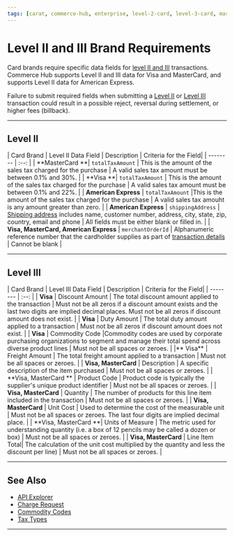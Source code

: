 ```yaml
---
tags: [carat, commerce-hub, enterprise, level-2-card, level-3-card, mastercard, visa, american-express, discover, purchase-card, commercial-card, business-card]
---
```


# Level II and III Brand Requirements

Card brands require specific data fields for [level II and III](?path=docs/Resources/Guides/Level23/Level23.md) transactions. Commerce Hub supports Level II and III data for Visa and MasterCard, and supports Level II data for American Express.

Failure to submit required fields when submitting a [Level II](#level-ii) or [Level III](level-iii) transaction could result in a possible reject, reversal during settlement, or higher fees (billback).

---

## Level II

| Card Brand | Level II Data Field | Description | Criteria for the Field|
| -------- | :--: |
| **MasterCard **| `totalTaxAmount` | This is the amount of the sales tax charged for the purchase | A valid sales tax amount must be between 0.1% and 30%. |
| **Visa **| `totalTaxAmount` | This is the amount of the sales tax charged for the purchase | A valid sales tax amount must be between 0.1% and 22%. |
| **American Express** | `totalTaxAmount` |This is the amount of the sales tax charged for the purchase | A valid sales tax amouht is any amount greater than zero. |
| **American Express** | `shippingAddress` | [Shipping address](?path=docs/Resources/Master-Data/Address.md#shipping-address) includes name, customer number, address, city, state, zip, country, email and phone | All fields must be either blank or filled in. |
| **Visa, MasterCard, American Express** | `merchantOrderId` | Alphanumeric reference number that the cardholder supplies as part of [transaction details](?path=docs/Resources/Master-Data/Transaction-Details.md) | Cannot be blank |

---

## Level III


| Card Brand | Level III Data Field | Description | Criteria for the Field|
| -------- | :--: |
| **Visa** | Discount Amount | The total discount amount applied to the transaction | Must not be all zeros if a discount amount exists and the last two digits are implied decimal places. Must not be all zeros if discount amount does not exist. |
| **Visa** | Duty Amount | The total duty amount applied to a transaction | Must not be all zeros if discount amount does not exist. |
| **Visa** | Commodity Code |Commodity codes are used by corporate purchasing organizations to segment and manage their total spend across diverse product lines | Must not be all spaces or zeroes. |
|** Visa** | Freight Amount | The total freight amount applied to a transaction | Must not be all spaces or zeroes. |
| **Visa, MasterCard** | Description | A specific description of the item purchased | Must not be all spaces or zeroes. |
| **Visa, MasterCard ** | Product Code | Product code is typically the supplier's unique product identifier | Must not be all spaces or zeroes. |
| **Visa, MasterCard** | Quantity | The number of products for this line item included in the transaction | Must not be all spaces or zeroes. |
| **Visa, MasterCard** | Unit Cost | Used to determine the cost of the measurable unit | Must not be all spaces or zeroes. The last four digits are implied decimal place. |
| **Visa, MasterCard **| Units of Measure | The metric used for understanding quantity (i.e. a box of 12 pencils may be called a dozen or box) | Must not be all spaces or zeroes. |
| **Visa, MasterCard** | Line Item Total| The calculation of the unit cost multiplied by the quantity and less the discount per line) | Must not be all spaces or zeroes. |

---

## See Also

- [API Explorer](../api/?type=post&path=/payments/v1/charges)
- [Charge Request](path?=docs/Resources/API-Documents/Payments/Charges.md)
- [Commodity Codes](path?=docs/Resources/Guides/Level23/Commodity-Codes.md)
- [Tax Types](path?=docs/Resources/Guides/Level23/Tax-Types.md)
---